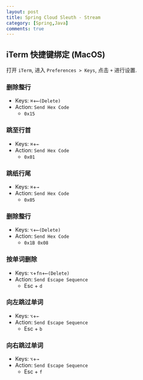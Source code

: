 ```yaml
---
layout: post
title: Spring Cloud Sleuth - Stream
category: [Spring,Java]
comments: true
---
```


## iTerm 快捷键绑定 (MacOS)

打开 `iTerm`, 进入 `Preferences > Keys`, 点击  `+` 进行设置.

### 删除整行

- Keys: `⌘`+`⟵(Delete)`
- Action: `Send Hex Code`
  - `0x15`

### 跳至行首

- Keys: `⌘`+`←`
- Action: `Send Hex Code`
  - `0x01`

### 跳纸行尾

- Keys: `⌘`+`→`
- Action: `Send Hex Code`
  - `0x05`

### 删除整行

- Keys: `⌥`+`⟵(Delete)`
- Action: `Send Hex Code`
  - `0x1B 0x08`

### 按单词删除

- Keys: `⌥`+`fn`+`⟵(Delete)`
- Action: `Send Escape Sequence`
  - Esc + `d`

### 向左跳过单词

- Keys: `⌥`+`←`
- Action: `Send Escape Sequence`
  - Esc + `b`

### 向右跳过单词

- Keys: `⌥`+`→`
- Action: `Send Escape Sequence`
  - Esc + `f`

